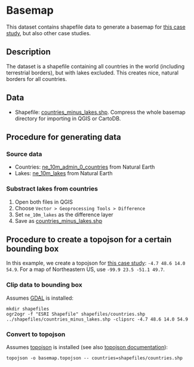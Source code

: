 # Basemap

This dataset contains shapefile data to generate a basemap for [this case study](https://github.com/enram/case-study), but also other case studies.

## Description

The dataset is a shapefile containing all countries in the world (including terrestrial borders), but with lakes excluded. This creates nice, natural borders for all countries.

## Data

* Shapefile: [countries_minus_lakes.shp](countries_minus_lakes.shp). Compress the whole basemap directory for importing in QGIS or CartoDB.

## Procedure for generating data

### Source data

* Countries: [ne_10m_admin_0_countries](http://www.naturalearthdata.com/downloads/10m-cultural-vectors/10m-admin-0-countries/) from Natural Earth
* Lakes: [ne_10m_lakes](http://www.naturalearthdata.com/downloads/10m-physical-vectors/10m-lakes/) from Natural Earth

### Substract lakes from countries

1. Open both files in QGIS
2. Choose `Vector > Geoprocessing Tools > Difference`
3. Set `ne_10m_lakes` as the difference layer
4. Save as [countries_minus_lakes.shp](countries_minus_lakes.shp)

## Procedure to create a topojson for a certain bounding box

In this example, we create a topojson for [this case study](https://github.com/enram/case-study): `-4.7 48.6 14.0 54.9`. For a map of Northeastern US, use `-99.9 23.5 -51.1 49.7`.

### Clip data to bounding box

Assumes [GDAL](http://www.kyngchaos.com/software/frameworks) is installed:

```shell
mkdir shapefiles
ogr2ogr -f "ESRI Shapefile" shapefiles/countries.shp ../shapefiles/countries_minus_lakes.shp -clipsrc -4.7 48.6 14.0 54.9
```

### Convert to topojson

Assumes [topojson](http://bost.ocks.org/mike/map/#installing-tools) is installed (see also [topojson documentation](https://github.com/mbostock/topojson/wiki/Command-Line-Reference)):

```shell
topojson -o basemap.topojson -- countries=shapefiles/countries.shp
```
